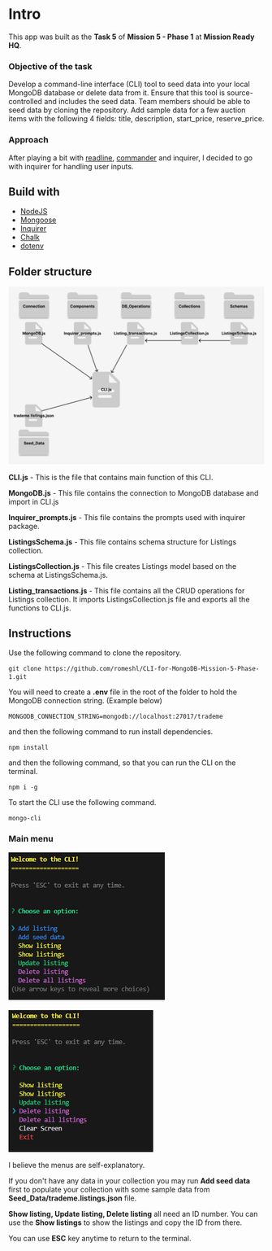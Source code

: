 # Intro

This app was built as the **Task 5** of **Mission 5 - Phase 1** at **Mission Ready HQ**. 

### Objective of the task
Develop a command-line interface (CLI) tool to seed data into your local MongoDB database or delete data from it.  Ensure that this tool is source-controlled and includes the seed data.  Team members should be able to seed data by cloning the repository.  Add sample data for a few auction items with the following 4 fields: title, description, start_price, reserve_price.

### Approach
After playing a bit with [readline](https://www.npmjs.com/package/readline0), [commander](https://www.npmjs.com/package/commander) and inquirer, I decided to go with inquirer for handling user inputs.

## Build with

* [NodeJS](https://nodejs.org/en)
* [Mongoose](https://www.npmjs.com/package/mongoose)
* [Inquirer](https://www.npmjs.com/package/inquirer)
* [Chalk](https://www.npmjs.com/package/chalk)
* [dotenv](https://www.npmjs.com/package/dotenv)


## Folder structure

![screenshot](./Assests/Mission%205%20-%20Phase%201%20-%20Task%205%20-%20folder%20structure.png)

**CLI.js** - This is the file that contains main function of this CLI.

**MongoDB.js** - This file contains the connection to MongoDB database and import in CLI.js

**Inquirer_prompts.js** - This file contains the prompts used with inquirer package.

**ListingsSchema.js** - This file contains schema structure for Listings collection.

**ListingsCollection.js** - This file creates Listings model based on the schema at ListingsSchema.js.

**Listing_transactions.js** - This file contains all the CRUD operations for Listings collection. It imports ListingsCollection.js file and exports all the functions to CLI.js.



## Instructions

Use the following command to clone the repository. 
``` 
git clone https://github.com/romeshl/CLI-for-MongoDB-Mission-5-Phase-1.git
```

You will need to create a **.env** file in the root of the folder to hold the MongoDB connection string. (Example below)

```
MONGODB_CONNECTION_STRING=mongodb://localhost:27017/trademe
```

and then the following command to run install dependencies. 
```
npm install
```

and then the following command, so that you can run the CLI on the terminal. 
```
npm i -g
```

To start the CLI use the following command.
```
mongo-cli
```

### Main menu
![screenshot](./Assests/CLI-Main-Menu.png)
<br>
<br>
![screenshot](./Assests/CLI-Main-Menu2.png)

I believe the menus are self-explanatory. 

If you don't have any data in your collection you may run **Add seed data** first to populate your collection with some sample data from **Seed_Data/trademe.listings.json** file.

**Show listing, Update listing, Delete listing** all need an ID number. You can use the **Show listings** to show the listings and copy the ID from there.

You can use **ESC** key anytime to return to the terminal.

